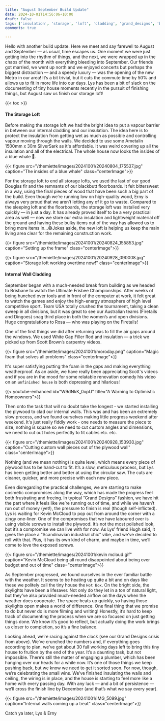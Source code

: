 ```yaml
---
title: "August September Build Update"
date: 2024-10-01T14:56:06+10:00
draft: false
tags: ['insulation', 'storage', 'loft', 'cladding', 'grand_designs', 'build_update']
comments: true

---
```


Hello with another build update. Here we meet and say farewell to August and September — as usual, time escapes us. One moment we were just getting into the rhythm of things, and the next, we were wrapped up in the chaos of the month with everything bleeding into September. Our friends got married, we went up north and we enjoyed concerts but perhaps the biggest distraction — and a speedy luxury — was the opening of the new Metro in our area! It’s a bit trivial, but it cuts the commute time by 50% and allows us to fit in more life into our days. Lys has been a bit of slack on the documenting of tiny house moments recently in the pursuit of finishing things, but August saw us finish our storage loft!

{{< toc >}}

#### The Storage Loft
Before making the storage loft we had the bright idea to put a vapour barrier in between our internal cladding and our insulation. The idea here is to protect the insulation from getting wet as much as possible and controlling vapour moving through the walls. We decided to use some Ametalin 1500mm x 30m SilverSark as it's affordable. It was weird covering up all the insulation and all of the electrical. The whole house now looks the insides of a blue whale 🐋. 

{{< figure src="/themiette/images/20241001/20240804_175537.jpg" caption="The insides of a blue whale" class="centerImage">}}

For the storage loft to end all storage lofts, we used the last of our good Douglas fir and the remnants of our blackbutt floorboards. It felt bittersweet in a way, using the final pieces of wood that have been such a big part of the build. Even though we’re running low on high-quality wood, Erny is always very proud that we aren’t letting any of it go to waste. Compared to the sleeping loft and the floorboards, the storage loft was installed very quickly — in just a day. It has already proved itself to be a very practical area as well — now we store our extra insulation and lightweight material off the ground and having these bulky items out of the way has allowed us to bring more items in…😅Jokes aside, the new loft is helping us keep the main living area clear for the remaining construction work.

{{< figure src="/themiette/images/20241001/20240824_155853.jpg" caption="Setting up the frame" class="centerImage">}}

{{< figure src="/themiette/images/20241001/20240928_090008.jpg" caption="Storage loft working overtime now!" class="centerImage">}}

#### Internal Wall Cladding
September began with a much-needed break from building as we headed to Brisbane to watch the Ultimate Frisbee Championships. After weeks of being hunched over tools and in front of the computer at work, it felt great to watch the games and enjoy the high-energy atmosphere of high level competitive sport. Team USA totally crushed the tournament, taking a clean sweep in all divisions, but it was great to see our Australian teams (Firetails and Dingoes) snag third place in both the women’s and open divisions. Huge congratulations to Rosa — who was playing on the Firetails!

One of the first things we did after returning was to fill the air gaps around the windows. We used White Gap Filler Rod and insulation — a trick we picked up from Scott Brown’s carpentry videos. 

{{< figure src="/themiette/images/20241001/moroday.png" caption="Magic foam that solves all problems" class="centerImage">}}

It's super satisfying putting the foam in the gaps and making everything weatherproof. As an aside, we have really been appreciating Scott's videos and if you are in the mood for some relatable renovation comedy his video on an `unfinished house` is both depressing and hilarious!

{{< youtube-enhanced id="W9dNkK_0opU" title="A Warning to Optimistic Homeowners">}}

Then onto the task that will no doubt take the longest -  we started installing the plywood to clad our internal walls. This was and has been an extremely slow process, and we found ourselves making little progress weekend after weekend. It's just really fiddly work - one needs to measure the piece to size, nothing is square so we need to cut custom angles and dimensions, we need to cut out holes perfectly to fit cables etc. etc. 

{{< figure src="/themiette/images/20241001/20240928_153930.jpg" caption="Cutting custom wall pieces out of the plywood wall" class="centerImage">}}


Nothing (and we mean nothing)  is quite level, which means every piece of plywood has to be hand-cut to fit. It’s a slow, meticulous process, but Lys has been getting better and better at using the circular saw. The cuts are cleaner, quicker, and more precise with each new piece.

Even disregarding the practical challenges, we are starting to make cosmetic compromises along the way, which has made the progress feel both frustrating and freeing. In typical “Grand Designs” fashion, we have hit the part where it feels like we’re running out of time, and while we haven’t run out of money (yet!), the pressure to finish is real (though self-inflicted). Lys is waiting for Kevin McCloud to pop out from around the corner with a zingy one-liner. One of the compromises that we have laboured over is using visible screws to install the plywood. It’s not the most polished look, but it’s a compromise we can live with for now. As Lys’ friend Hugh said, it gives the place a “Scandinavian industrial chic” vibe, and we’ve decided to roll with that. Plus, it has its own kind of charm, and maybe in time, we’ll come to love the exposed screws. 

{{< figure src="/themiette/images/20241001/kevin mcloud.gif" caption="Kevin McCloud being all round disappointed about being over budget and out of time" class="centerImage">}}

As September progressed, we found ourselves in the ever familiar battle with the weather. It seems to be heating up quite a bit and on days like these we politely call the tiny house the `Hot Box`. On the bright side, the skylights have been a lifesaver. Not only do they let in a ton of natural light, but they’ve also provided much-needed airflow on the days when the weather does cooperate. The space heats up quickly, so having those skylights open makes a world of difference. One final thing that we promise to do but never do is more filming and writing! Honestly, it’s hard to keep track of documenting the process when we are so focused on just getting things done. We know it’s good to reflect, but actually doing the work brings us closer to completion, so it’s a fine balance.

Looking ahead, we’re racing against the clock (see our Grand Designs crisis from above). We’ve crunched the numbers and, if everything goes according to plan, we’ve got about 30 full working days left to bring this tiny house to fruition by the end of the year. It’s a daunting task, but not impossible. There’s still the matter of engaging a plumber, which has been hanging over our heads for a while now. It’s one of those things we keep pushing back, but we know we need to get it sorted soon. For now, though, we’re celebrating the small wins. We’ve finished insulating the walls and ceiling, the wiring is in place, and the house is starting to feel more like a home with every passing day. With any luck — and a bit of persistence — we’ll cross the finish line by December (and that’s what we say every year).

{{< figure src="/themiette/images/20241001/IMG_5099.jpg" caption="Internal walls coming up a treat" class="centerImage">}}

Catch ya later,
Lys & Erny 